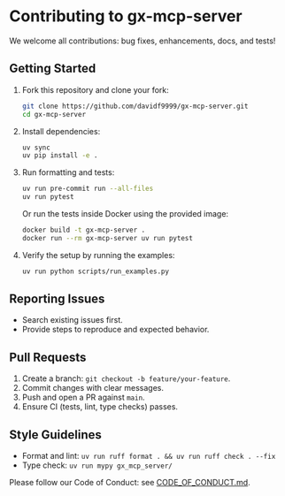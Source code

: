 # Contributing to gx-mcp-server

We welcome all contributions: bug fixes, enhancements, docs, and tests!

## Getting Started

1. Fork this repository and clone your fork:
   ```bash
   git clone https://github.com/davidf9999/gx-mcp-server.git
   cd gx-mcp-server
   ```
2. Install dependencies:
   ```bash
   uv sync
   uv pip install -e .
   ```
3. Run formatting and tests:
   ```bash
   uv run pre-commit run --all-files
   uv run pytest
   ```
   Or run the tests inside Docker using the provided image:
   ```bash
   docker build -t gx-mcp-server .
   docker run --rm gx-mcp-server uv run pytest
   ```
4. Verify the setup by running the examples:
   ```bash
   uv run python scripts/run_examples.py
   ```

## Reporting Issues

- Search existing issues first.
- Provide steps to reproduce and expected behavior.

## Pull Requests

1. Create a branch: `git checkout -b feature/your-feature`.
2. Commit changes with clear messages.
3. Push and open a PR against `main`.
4. Ensure CI (tests, lint, type checks) passes.

## Style Guidelines

- Format and lint: `uv run ruff format . && uv run ruff check . --fix`
- Type check: `uv run mypy gx_mcp_server/`

Please follow our Code of Conduct: see [CODE_OF_CONDUCT.md](CODE_OF_CONDUCT.md).
